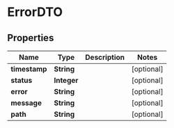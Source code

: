 # ErrorDTO

## Properties
Name | Type | Description | Notes
------------ | ------------- | ------------- | -------------
**timestamp** | **String** |  |  [optional]
**status** | **Integer** |  |  [optional]
**error** | **String** |  |  [optional]
**message** | **String** |  |  [optional]
**path** | **String** |  |  [optional]
